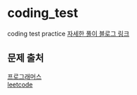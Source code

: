 # coding_test
coding test practice
[자세한 풀이 블로그 링크](https://velog.io/@jooniorp/posts)
## 문제 출처
[프로그래머스](https://school.programmers.co.kr/learn/challenges?order=recent&levels=2&languages=python3)<br>
[leetcode](https://leetcode.com/)
